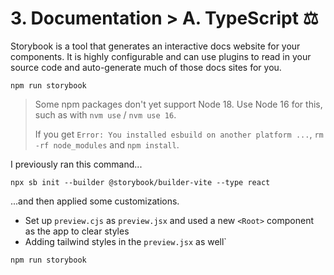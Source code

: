 # 3. Documentation > A. TypeScript ⚖️

Storybook is a tool that generates an interactive docs website for your components.
It is highly configurable and can use plugins to read in your source code and auto-generate much of those docs sites for you.

```shell
npm run storybook
```

> Some npm packages don't yet support Node 18.
> Use Node 16 for this, such as with `nvm use` / `nvm use 16`.
>
> If you get `Error: You installed esbuild on another platform ...`, `rm -rf node_modules` and `npm install`.

I previously ran this command...

```shell
npx sb init --builder @storybook/builder-vite --type react
```

...and then applied some customizations.

- Set up `preview.cjs` as `preview.jsx` and used a new `<Root>` component as the app to clear styles
- Adding tailwind styles in the `preview.jsx` as well`

```shell
npm run storybook
```
